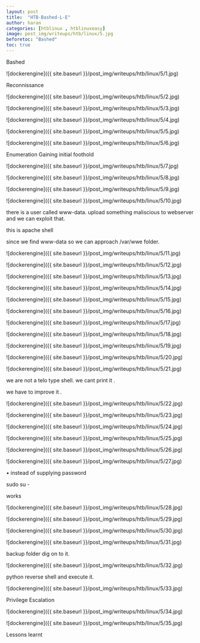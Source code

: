 ```yaml
---
layout: post
title:  "HTB-Bashed-L-E"
author: haran
categories: [htblinux , htblinuxeasy]
image: post_img/writeups/htb/linux/5.jpg
beforetoc: "Bashed"
toc: true
---
```


Bashed

![dockerengine]({{ site.baseurl }}/post_img/writeups/htb/linux/5/1.jpg)

Reconnissance


![dockerengine]({{ site.baseurl }}/post_img/writeups/htb/linux/5/2.jpg)


![dockerengine]({{ site.baseurl }}/post_img/writeups/htb/linux/5/3.jpg)

![dockerengine]({{ site.baseurl }}/post_img/writeups/htb/linux/5/4.jpg)

![dockerengine]({{ site.baseurl }}/post_img/writeups/htb/linux/5/5.jpg)

![dockerengine]({{ site.baseurl }}/post_img/writeups/htb/linux/5/6.jpg)

Enumeration
Gaining initial foothold


![dockerengine]({{ site.baseurl }}/post_img/writeups/htb/linux/5/7.jpg)


![dockerengine]({{ site.baseurl }}/post_img/writeups/htb/linux/5/8.jpg)

![dockerengine]({{ site.baseurl }}/post_img/writeups/htb/linux/5/9.jpg)

![dockerengine]({{ site.baseurl }}/post_img/writeups/htb/linux/5/10.jpg)

there is a user called www-data.
upload something maliscious to webserver and we can exploit that.

this is apache shell

since we find www-data so we can approach /var/wwe folder.

![dockerengine]({{ site.baseurl }}/post_img/writeups/htb/linux/5/11.jpg)

![dockerengine]({{ site.baseurl }}/post_img/writeups/htb/linux/5/12.jpg)

![dockerengine]({{ site.baseurl }}/post_img/writeups/htb/linux/5/13.jpg)

![dockerengine]({{ site.baseurl }}/post_img/writeups/htb/linux/5/14.jpg)

![dockerengine]({{ site.baseurl }}/post_img/writeups/htb/linux/5/15.jpg)

![dockerengine]({{ site.baseurl }}/post_img/writeups/htb/linux/5/16.jpg)

![dockerengine]({{ site.baseurl }}/post_img/writeups/htb/linux/5/17.jpg)

![dockerengine]({{ site.baseurl }}/post_img/writeups/htb/linux/5/18.jpg)

![dockerengine]({{ site.baseurl }}/post_img/writeups/htb/linux/5/19.jpg)

![dockerengine]({{ site.baseurl }}/post_img/writeups/htb/linux/5/20.jpg)

![dockerengine]({{ site.baseurl }}/post_img/writeups/htb/linux/5/21.jpg)

we are not a telo type shell.  we cant print it .

we have to improve it .

![dockerengine]({{ site.baseurl }}/post_img/writeups/htb/linux/5/22.jpg)

![dockerengine]({{ site.baseurl }}/post_img/writeups/htb/linux/5/23.jpg)

![dockerengine]({{ site.baseurl }}/post_img/writeups/htb/linux/5/24.jpg)

![dockerengine]({{ site.baseurl }}/post_img/writeups/htb/linux/5/25.jpg)

![dockerengine]({{ site.baseurl }}/post_img/writeups/htb/linux/5/26.jpg)

![dockerengine]({{ site.baseurl }}/post_img/writeups/htb/linux/5/27.jpg)

• instead of supplying password

sudo su -

works

![dockerengine]({{ site.baseurl }}/post_img/writeups/htb/linux/5/28.jpg)

![dockerengine]({{ site.baseurl }}/post_img/writeups/htb/linux/5/29.jpg)

![dockerengine]({{ site.baseurl }}/post_img/writeups/htb/linux/5/30.jpg)

![dockerengine]({{ site.baseurl }}/post_img/writeups/htb/linux/5/31.jpg)

backup folder dig on to it.

![dockerengine]({{ site.baseurl }}/post_img/writeups/htb/linux/5/32.jpg)

python reverse shell and execute it.

![dockerengine]({{ site.baseurl }}/post_img/writeups/htb/linux/5/33.jpg)

Privilege Escalation


![dockerengine]({{ site.baseurl }}/post_img/writeups/htb/linux/5/34.jpg)

![dockerengine]({{ site.baseurl }}/post_img/writeups/htb/linux/5/35.jpg)

Lessons learnt





